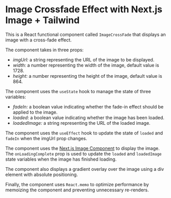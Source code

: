 # Image Crossfade Effect with Next.js Image + Tailwind

This is a React functional component called `ImageCrossFade` that displays an image with a cross-fade effect.

The component takes in three props:

- *imgUrl:* a string representing the URL of the image to be displayed.
- *width:* a number representing the width of the image, default value is 1728.
- *height:* a number representing the height of the image, default value is 864.

The component uses the `useState` hook to manage the state of three variables:

- *fadeIn:* a boolean value indicating whether the fade-in effect should be applied to the image.
- *loaded:* a boolean value indicating whether the image has been loaded.
- *loadedImage:* a string representing the URL of the loaded image.

The component uses the `useEffect` hook to update the state of `loaded` and `fadeIn` when the imgUrl prop changes.

The component uses the [Next.js Image Component](https://nextjs.org/docs/api-reference/next/image) to display the image. The `onLoadingComplete` prop is used to update the `loaded` and `loadedImage` state variables when the image has finished loading.

The component also displays a gradient overlay over the image using a div element with absolute positioning.

Finally, the component uses `React.memo` to optimize performance by memoizing the component and preventing unnecessary re-renders.